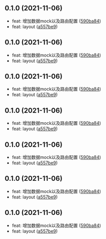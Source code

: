 ## 0.1.0 (2021-11-06)

* feat: 增加数据mock以及路由配置 ([590ba84](https://github.com/xiaopingbuxiao/vue3-admin/commit/590ba84))
* feat: layout ([a557be9](https://github.com/xiaopingbuxiao/vue3-admin/commit/a557be9))



## 0.1.0 (2021-11-06)

* feat: 增加数据mock以及路由配置 ([590ba84](https://github.com/xiaopingbuxiao/vue3-admin/commit/590ba84))
* feat: layout ([a557be9](https://github.com/xiaopingbuxiao/vue3-admin/commit/a557be9))



## 0.1.0 (2021-11-06)

* feat: 增加数据mock以及路由配置 ([590ba84](https://github.com/xiaopingbuxiao/vue3-admin/commit/590ba84))
* feat: layout ([a557be9](https://github.com/xiaopingbuxiao/vue3-admin/commit/a557be9))



## 0.1.0 (2021-11-06)

* feat: 增加数据mock以及路由配置 ([590ba84](https://github.com/xiaopingbuxiao/vue3-admin/commit/590ba84))
* feat: layout ([a557be9](https://github.com/xiaopingbuxiao/vue3-admin/commit/a557be9))



## 0.1.0 (2021-11-06)

* feat: 增加数据mock以及路由配置 ([590ba84](https://github.com/xiaopingbuxiao/vue3-admin/commit/590ba84))
* feat: layout ([a557be9](https://github.com/xiaopingbuxiao/vue3-admin/commit/a557be9))



## 0.1.0 (2021-11-06)

* feat: 增加数据mock以及路由配置 ([590ba84](https://github.com/xiaopingbuxiao/vue3-admin/commit/590ba84))
* feat: layout ([a557be9](https://github.com/xiaopingbuxiao/vue3-admin/commit/a557be9))



## 0.1.0 (2021-11-06)

* feat: 增加数据mock以及路由配置 ([590ba84](https://github.com/xiaopingbuxiao/vue3-admin/commit/590ba84))
* feat: layout ([a557be9](https://github.com/xiaopingbuxiao/vue3-admin/commit/a557be9))



